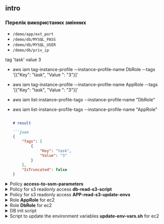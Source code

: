 
## intro
### Перелік використаних змінних
- `/demo/app/ext_port` 
- `/demo/db/MYSQL_PASS`
- `/demo/db/MYSQL_USER`
- `/demo/db/priv_ip`

tag 'task' value 3

- aws iam tag-instance-profile --instance-profile-name DbRole --tags '[{"Key": "task", "Value
": "3"}]'
- aws iam tag-instance-profile --instance-profile-name AppRole --tags '[{"Key": "task", "Value
": "3"}]'
- aws iam list-instance-profile-tags --instance-profile-name "DbRole"
- aws iam list-instance-profile-tags --instance-profile-name "AppRole"

	```markdown

	# result

	```json
	{
		"Tags": [
			{
				"Key": "task",
				"Value": "3"
			}
		],
		"IsTruncated": false
	}
	```
<details>
	<summary>Policy <b>access-to-ssm-parameters</b></summary>

	```markdown

	# policy

	```json
	{
		"Version": "2012-10-17",
		"Statement": [
			{
				"Sid": "SSMListParams",
				"Effect": "Allow",
				"Action": [
					"ssm:DescribeParameters"
				],
				"Resource": "*"
			},
			{
				"Sid": "SSMGetParams",
				"Effect": "Allow",
				"Action": [
					"ssm:GetParameter",
					"ssm:GetParameters"
				],
				"Resource": "arn:aws:ssm:eu-central-1:872907144139:parameter/demo/db/*",
				"Condition": {
					"StringEquals": {
						"aws:PrincipalTag/task": "3"
					}
				}
			}
		]
	}
	```
</details>
<details>
	<summary>Policy for s3 readonly access <b>db-read-s3-script</b></summary>

	```markdown

		# Policy for DbRole

	```json
	{
		"Version": "2012-10-17",
		"Statement": [
			{
				"Effect": "Allow",
				"Action": [
					"s3:GetObject",
					"s3:DescribeJob",
					"s3:List*"
				],
				"Resource": "arn:aws:s3:::hw-3-yuliia-rul/maria-db-ssm.sh"
			}
		]
	}
	```
</details>
<details>
	<summary>Policy for s3 readonly access <b>APP-read-s3-update-envs</b></summary>

		```markdown

		# Policy for AppRole

	```json
	{
		"Version": "2012-10-17",
		"Statement": [
			{
				"Effect": "Allow",
				"Action": [
					"s3:GetObject"
				],
				"Resource": "arn:aws:s3:::hw-3-yuliia-rul/update-env-vars.sh"
			}
		]
	}
	```
</details>
<details>
	<summary>Role <b>AppRole</b> for ec2</summary>

	```markdown

		# Role AppRole for EC2

	```json
	{
		"Version": "2012-10-17",
		"Statement": [
			{
				"Effect": "Allow",
				"Principal": {
					"Service": "ec2.amazonaws.com"
				},
				"Action": "sts:AssumeRole"
			}
		]
	}
	```
</details>


<details>
	<summary>Role <b>DbRole</b> for ec2</summary>

	```markdown

		# Role DbRole for EC2

	```json
	{
		"Version": "2012-10-17",
		"Statement": [
			{
				"Effect": "Allow",
				"Principal": {
					"Service": "ec2.amazonaws.com"
				},
				"Action": "sts:AssumeRole"
			}
		]
	}
	```
</details>

<details>
	<summary>DB init script</summary>

	```markdown

		# DB init script
		
	```bash
	#!/bin/bash

	# Update package index
	sudo apt-get update

	# Install MariaDB
	sudo apt-get install mariadb-server awscli -y

	# Start MariaDB service
	sudo systemctl start mariadb

	# Enable MariaDB to start on boot
	sudo systemctl enable mariadb

	# Get parameters from AWS Systems Manager Parameter Store
	MYSQL_USER=$(aws ssm get-parameter --name "/demo/db/MYSQL_USER" --query "Parameter.Value" --output text --with-decryption)
	MYSQL_PASS=$(aws ssm get-parameter --name "/demo/db/MYSQL_PASS" --query "Parameter.Value" --output text --with-decryption)

	# Set root password for MariaDB 
	sudo mysqladmin -u root password "${MYSQL_PASS}"

	# Create a new database
	sudo mysql -u root -p"${MYSQL_PASS}" -e "CREATE DATABASE hillelDB;"

	# Create a new user
	sudo mysql -u root -p"${MYSQL_PASS}" -e "CREATE USER '${MYSQL_USER}'@'localhost' IDENTIFIED BY '${MYSQL_PASS}';"

	# Grant privileges to the new user for the new database
	sudo mysql -u root -p"${MYSQL_PASS}" -e "GRANT ALL PRIVILEGES ON hillelDB.* TO '${MYSQL_USER}'@'localhost';"

	# Flush privileges
	sudo mysql -u root -p"${MYSQL_PASS}" -e "FLUSH PRIVILEGES;"

	# Restart MariaDB service
	sudo systemctl restart mariadb

	echo "MariaDB installation, database creation, and user setup completed."
	```
</details>

<details>
	<summary>Script to update the environment variables <b>update-env-vars.sh</b> for ec2</summary>

	```markdown

		# script update-env-vars.sh

	```bash

	#!/bin/bash

	# Get parameters from AWS Systems Manager Parameter Store
	MYSQL_USER=$(aws ssm get-parameter --name "/demo/db/MYSQL_USER" --query "Parameter.Value" --output text --with-decryption)
	MYSQL_PASS=$(aws ssm get-parameter --name "/demo/db/MYSQL_PASS" --query "Parameter.Value" --output text --with-decryption)
	EXT_PORT=$(aws ssm get-parameter --name "/demo/app/ext_port" --query "Parameter.Value" --output text --with-decryption)

	# Update environment variables in /etc/environment
	echo "Updating environment variables in /etc/environment"

	# Backup current /etc/environment
	sudo cp /etc/environment /etc/environment.bak

	# Remove existing variables if they exist
	sudo sed -i '/^MYSQL_USER=/d' /etc/environment
	sudo sed -i '/^MYSQL_PASS=/d' /etc/environment
	sudo sed -i '/^EXT_PORT=/d' /etc/environment

	# Add new variables
	echo "MYSQL_USER=${MYSQL_USER}" | sudo tee -a /etc/environment
	echo "MYSQL_PASS=${MYSQL_PASS}" | sudo tee -a /etc/environment
	echo "EXT_PORT=${EXT_PORT}" | sudo tee -a /etc/environment

	# Source the updated environment file to apply changes immediately
	source /etc/environment

	echo "Environment variables updated successfully."

	# Optional: Restart any services that rely on these environment variables
	# Example: sudo systemctl restart my-app-service

	```
</details>